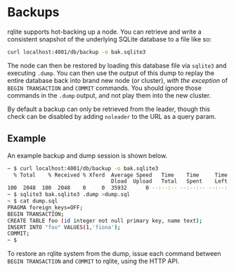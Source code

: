 # Backups

rqlite supports hot-backing up a node. You can retrieve and write a consistent snapshot of the underlying SQLite database to a file like so:

```bash
curl localhost:4001/db/backup -o bak.sqlite3
```

The node can then be restored by loading this database file via `sqlite3` and executing `.dump`. You can then use the output of this dump to replay the entire database back into brand new node (or cluster), *with the exception* of `BEGIN TRANSACTION` and `COMMIT` commands. You should ignore those commands in the `.dump` output, and not play them into the new cluster.

By default a backup can only be retrieved from the leader, though this check can be disabled by adding `noleader` to the URL as a query param.

## Example
An example backup and dump session is shown below.
```bash
~ $ curl localhost:4001/db/backup -o bak.sqlite3
  % Total    % Received % Xferd  Average Speed   Time    Time     Time  Current
                                 Dload  Upload   Total   Spent    Left  Speed
100  2048  100  2048    0     0  35932      0 --:--:-- --:--:-- --:--:-- 36571
~ $ sqlite3 bak.sqlite3 .dump >dump.sql
~ $ cat dump.sql 
PRAGMA foreign_keys=OFF;
BEGIN TRANSACTION;
CREATE TABLE foo (id integer not null primary key, name text);
INSERT INTO "foo" VALUES(1,'fiona');
COMMIT;
~ $ 
```
To restore an rqlite system from the dump, issue each command between `BEGIN TRANSACTION` and `COMMIT` to rqlite, using the HTTP API.
